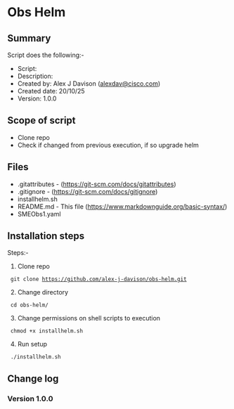 # Obs Helm

## Summary 

Script does the following:-

* Script:
* Description:
* Created by: Alex J Davison (alexdav@cisco.com)
* Created date: 20/10/25
* Version: 1.0.0 

## Scope of script

* Clone repo
* Check if changed from previous execution, if so upgrade helm

## Files

* .gitattributes - (https://git-scm.com/docs/gitattributes)
* .gitignore - (https://git-scm.com/docs/gitignore)
* installhelm.sh
* README.md - This file (https://www.markdownguide.org/basic-syntax/)
* SMEObs1.yaml

## Installation steps

Steps:-

1. Clone repo

<code> git clone https://github.com/alex-j-davison/obs-helm.git </code>

2. Change directory

<code> cd obs-helm/ </code>

3. Change permissions on shell scripts to execution

<code> chmod +x installhelm.sh </code>

4. Run setup

<code> ./installhelm.sh </code>

## Change log

### Version 1.0.0